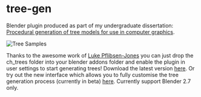 # tree-gen
Blender plugin produced as part of my undergraduate dissertation: [Procedural generation of tree models for use in computer graphics](https://chewitt.me/Papers/CTH-Dissertation-2017.pdf).

![Tree Samples](http://chewitt.me/Folio/Trees.jpg)

Thanks to the awesome work of [Luke Pflibsen-Jones](https://github.com/luketimothyjones) you can just drop the ch_trees folder into your blender addons folder and enable the plugin in user settings to start generating trees! Download the latest version [here](https://github.com/friggog/tree-gen/archive/master.zip). Or try out the new interface which allows you to fully customise the tree generation process (currently in beta) [here](https://github.com/luketimothyjones/tree-gen/archive/parameter-customizer.zip). Currently support Blender 2.7 only.

